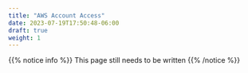 ```yaml
---
title: "AWS Account Access"
date: 2023-07-19T17:50:48-06:00
draft: true
weight: 1
---
```


{{% notice info %}}
This page still needs to be written
{{% /notice %}}